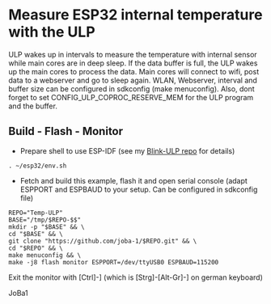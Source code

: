 # Measure ESP32 internal temperature with the ULP

ULP wakes up in intervals to measure the temperature with internal sensor while main cores are in deep sleep.
If the data buffer is full, the ULP wakes up the main cores to process the data.
Main cores will connect to wifi, post data to a webserver and go to sleep again.
WLAN, Webserver, interval and buffer size can be configured in sdkconfig (make menuconfig).
Also, dont forget to set CONFIG_ULP_COPROC_RESERVE_MEM for the ULP program and the buffer.

## Build - Flash - Monitor
* Prepare shell to use ESP-IDF (see my [Blink-ULP repo](https://github.com/joba-1/Blink-ULP/blob/master/README.md) for details)
```
. ~/esp32/env.sh
```

* Fetch and build this example, flash it and open serial console (adapt ESPPORT and ESPBAUD to your setup. Can be configured in sdkconfig file)
```
REPO="Temp-ULP"
BASE="/tmp/$REPO-$$"
mkdir -p "$BASE" && \
cd "$BASE" && \
git clone "https://github.com/joba-1/$REPO.git" && \
cd "$REPO" && \
make menuconfig && \
make -j8 flash monitor ESPPORT=/dev/ttyUSB0 ESPBAUD=115200

```

Exit the monitor with [Ctrl]-] (which is [Strg]-[Alt-Gr]-] on german keyboard)

JoBa1
